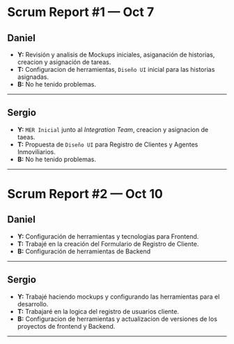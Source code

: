 # Scrum Report #1 — Oct 7

## Daniel

- **Y:** Revisión y analisis de Mockups iniciales, asiganación de historias, creacion y asignación de tareas.
- **T:** Configuracion de herramientas, `Diseño UI` inicial para las historias asignadas.
- **B:** No he tenido problemas.

---

## Sergio

- **Y:** `MER Inicial` junto al _Integration Team_, creacion y asignacion de taeas.
- **T:** Propuesta de `Diseño UI` para Registro de Clientes y Agentes Inmoviliarios.
- **B:** No he tenido problemas.

---

# Scrum Report #2 — Oct 10

## Daniel

- **Y:** Configuración de herramientas y tecnologias para Frontend.
- **T:** Trabajé en la creación del Formulario de Registro de Cliente.
- **B:** Configuración de herramientas de Backend

---

## Sergio

- **Y:** Trabajé haciendo mockups y configurando las herramientas para el desarrollo.
- **T:** Trabajaré en la logica del registro de usuarios cliente.
- **B:** Configuracion de herramientas y actualizacion de versiones de los proyectos de frontend y Backend.

---
